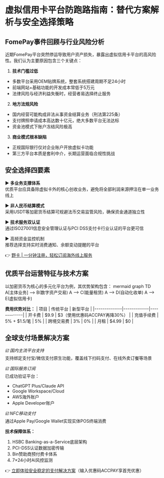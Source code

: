 # 虚拟信用卡平台防跑路指南：替代方案解析与安全选择策略

## FomePay事件回顾与行业风险分析
近期FomePay平台突然停运导致用户资产损失，暴露出虚拟信用卡平台的高风险性。我们认为主要原因包含三个关键点：

1. **技术门槛过低**  
- 多数平台采用OEM贴牌系统，整套系统搭建周期不足24小时
- 前端网站+基础功能的开发成本常低于5万元
- 法律风险与经济利益失衡时，经营者易选择终止服务

2. **地方法规风险**  
- 国内经营可能构成非法从事资金结算业务（刑法第225条）
- 支付牌照申请成本高达数十亿元，绝大多数平台无法达标
- 资金池模式下账户冻结风险极高

3. **商业模式根本缺陷**  
- 正规国际银行仅对企业账户开放虚拟卡功能
- 第三方平台本质是套利中介，长期运营面临合规性挑战

## 安全选择四要素
► **多业务支撑体系**  
优质平台应具备除虚拟卡外的核心创收业务，避免将全部利润来源押注在单一业务线上

► **非人民币结算模式**  
采用USDT等加密货币结算可规避法币交易监管风险，确保资金通道独立性

► **技术服务双认证**  
通过ISO27001信息安全管理认证与PCI DSS支付卡行业认证的平台更可信

► 高频资金监控机制  
推荐选择支持实时消费通知、余额变动提醒的平台

👉 [野卡 | 一分钟注册，轻松订阅海外线上服务](https://bbtdd.com/yeka)

## 优质平台运营特征与技术方案
以加密货币为核心的多元化平台为例，其优势架构包含：
mermaid
graph TD
    A[主体业务] --> B(数字资产交易)
    A --> C(能量租赁)
    A --> D(自动化收单)
    A --> E(虚拟信用卡)


**费用优势对比：**
| 项目         | 传统平台     | 新型平台     |
|--------------|-------------|-------------|
| 开卡费       | $9.9        | $3（使用优惠码ACCPAY再降30%） |
| 充值手续费   | 5% + $1.5/笔 | 5%         |
| 跨境交易费   | 3%          | 0%         |
| 月租         | $4.99       | $0         |

## 全球支付场景解决方案
*☑️ 国内主流平台支持*  
支持绑定支付宝/微信支付原生功能，覆盖线下扫码支付、在线外卖订餐等场景

*☑️ 国际服务订阅*  
已成功验证平台：
- ChatGPT Plus/Claude API
- Google Workspace/Cloud
- AWS海外账户
- Apple Developer账户

*☑️ NFC移动支付*  
通过Apple Pay/Google Wallet实现实体POS终端消费

**技术保障体系：**
1. HSBC Banking-as-a-Service底层架构
2. PCI-DSS认证数据加密传输
3. Bin赞助商预付费卡体系
4. 7×24小时AI风控监测

👉 [立即体验安全稳定的支付解决方案](https://bbtdd.com/yeka)（输入优惠码ACCPAY享首充优惠）